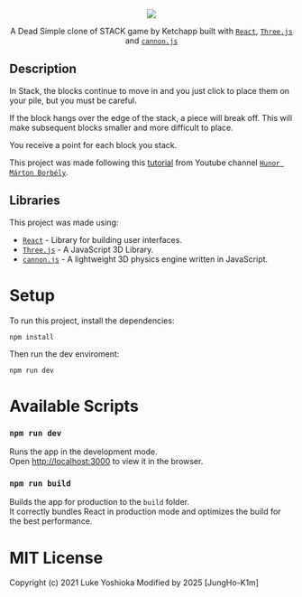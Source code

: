 <div align="center">

  <img src="https://raw.githubusercontent.com/Zurkon/repo-assets/main/playstack/stack.png" />

A Dead Simple clone of STACK game by Ketchapp built with [`React`](https://facebook.github.io/react/), [`Three.js`](https://threejs.org/) and [`cannon.js`](https://github.com/schteppe/cannon.js)

</div>

## Description

In Stack, the blocks continue to move in and you just click to place them on your pile, but you must be careful. 

If the block hangs over the edge of the stack, a piece will break off. This will make subsequent blocks smaller and more difficult to place. 

You receive a point for each block you stack.

This project was made following this [tutorial](https://www.youtube.com/watch?v=hBiGFpBle7E) from Youtube channel [`Hunor Márton Borbély`](https://www.youtube.com/channel/UCxhgW0Q5XLvIoXHAfQXg9oQ/videos).

## Libraries

This project was made using:

- [`React`](https://facebook.github.io/react/) - Library for building user interfaces.
- [`Three.js`](https://threejs.org/) - A JavaScript 3D Library.
- [`cannon.js`](https://github.com/schteppe/cannon.js) - A lightweight 3D physics engine written in JavaScript.

# Setup

To run this project, install the dependencies:
```
npm install
```

Then run the dev enviroment:
```
npm run dev
```

# Available Scripts

### `npm run dev`

Runs the app in the development mode.\
Open [http://localhost:3000](http://localhost:3000) to view it in the browser.

### `npm run build`

Builds the app for production to the `build` folder.\
It correctly bundles React in production mode and optimizes the build for the best performance.

# MIT License

Copyright (c) 2021 Luke Yoshioka
Modified by 2025 [JungHo-K1m]